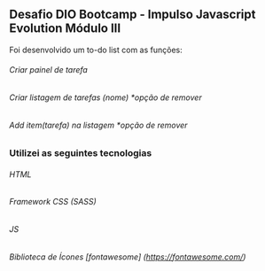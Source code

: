 ## Desafio DIO Bootcamp - Impulso Javascript Evolution Módulo III

Foi desenvolvido um to-do list com as funções:

###### Criar painel de tarefa
###### Criar listagem de tarefas (nome) *opção de remover
###### Add item(tarefa) na listagem *opção de remover

### Utilizei as seguintes tecnologias

###### HTML
###### Framework CSS (SASS)
###### JS
###### Biblioteca de Ícones [fontawesome] (https://fontawesome.com/)
